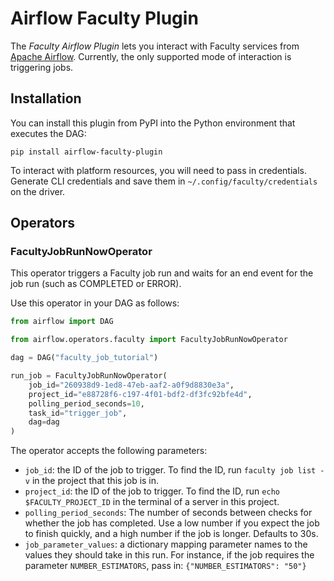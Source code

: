 # Airflow Faculty Plugin

The *Faculty Airflow Plugin* lets you interact with Faculty services
from [Apache Airflow](https://airflow.apache.org/). Currently, the
only supported mode of interaction is triggering jobs.

## Installation

You can install this plugin from PyPI into the Python environment that
executes the DAG:

```
pip install airflow-faculty-plugin
```

To interact with platform resources, you will need to pass in
credentials. Generate CLI credentials and save them in
``~/.config/faculty/credentials`` on the driver.

## Operators

### FacultyJobRunNowOperator

This operator triggers a Faculty job run and waits for an end event
for the job run (such as COMPLETED or ERROR).

Use this operator in your DAG as follows:

```py
from airflow import DAG

from airflow.operators.faculty import FacultyJobRunNowOperator

dag = DAG("faculty_job_tutorial")

run_job = FacultyJobRunNowOperator(
    job_id="260938d9-1ed8-47eb-aaf2-a0f9d8830e3a",
    project_id="e88728f6-c197-4f01-bdf2-df3fc92bfe4d",
    polling_period_seconds=10,
    task_id="trigger_job",
    dag=dag
)
```

The operator accepts the following parameters:

- `job_id`: the ID of the job to trigger. To find the ID, run
   `faculty job list -v` in the project that this job is in.
- `project_id`: the ID of the job to trigger. To find the ID,
   run `echo $FACULTY_PROJECT_ID` in the terminal of a server
   in this project.
- `polling_period_seconds`: The number of seconds between checks for
   whether the job has completed. Use a low number if you expect
   the job to finish quickly, and a high number if the job is
   longer. Defaults to 30s.
- `job_parameter_values`: a dictionary mapping parameter names
   to the values they should take in this run. For instance,
   if the job requires the parameter `NUMBER_ESTIMATORS`, pass in:
   `{"NUMBER_ESTIMATORS": "50"}`
